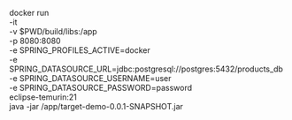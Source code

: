 docker run \
    -it \
    -v $PWD/build/libs:/app \
    -p 8080:8080 \
    -e SPRING_PROFILES_ACTIVE=docker \
    -e SPRING_DATASOURCE_URL=jdbc:postgresql://postgres:5432/products_db \
    -e SPRING_DATASOURCE_USERNAME=user \
    -e SPRING_DATASOURCE_PASSWORD=password \
    eclipse-temurin:21 \
    java -jar /app/target-demo-0.0.1-SNAPSHOT.jar


